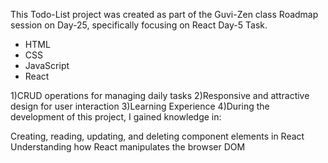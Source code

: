 <!-- React Todo-List -->

This Todo-List project was created as part of the Guvi-Zen class Roadmap session on Day-25, specifically focusing on React Day-5 Task.

<!-- Tech Stack -->

* HTML
* CSS
* JavaScript
* React

<!-- Features -->

1)CRUD operations for managing daily tasks
2)Responsive and attractive design for user interaction
3)Learning Experience
4)During the development of this project, I gained knowledge in:

<!-- Implementing CRUD operations -->

Creating, reading, updating, and deleting component elements in React
Understanding how React manipulates the browser DOM